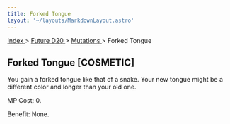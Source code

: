 ```yaml
---
title: Forked Tongue
layout: '~/layouts/MarkdownLayout.astro'
---
```


[ Index ](/) > [ Future D20 ](/future.d20.srd) > [ Mutations ](/future.d20.srd/mutations) > Forked Tongue

##  Forked Tongue [COSMETIC]

You gain a forked tongue like that of a snake. Your new tongue might be a
different color and longer than your old one.

MP Cost: 0.

Benefit: None.

